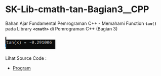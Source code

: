 # SK-Lib-cmath-tan-Bagian3__CPP
Bahan Ajar Fundamental Pemrograman C++ - Memahami Function <code><b>tan()</b></code> pada Library <code><b>&lt;cmath></b></code> di Pemrograman C++ (Bagian 3)<br><br>
<img src="https://github.com/RizkyKhapidsyah/SK-Lib-cmath-tan-Bagian3__CPP/blob/master/result/001.PNG"><br><br>
Lihat Source Code : <br>
- <a href="https://github.com/RizkyKhapidsyah/SK-Lib-cmath-tan-Bagian3__CPP/blob/master/SK-Lib-cmath-tan-Bagian3__CPP/Source.cpp">Program</a>
